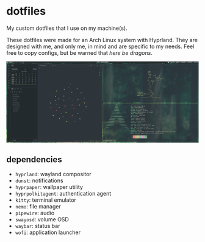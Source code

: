 # dotfiles
My custom dotfiles that I use on my machine(s).

These dotfiles were made for an Arch Linux system with Hyprland. They are designed with me, and only me, in mind and are specific to my needs. Feel free to copy configs, but be warned that *here be dragons*.

![Screenshot](./screenshot.png)

## dependencies
- `hyprland`: wayland compositor
- `dunst`: notifications
- `hyprpaper`: wallpaper utility
- `hyprpolkitagent`: authentication agent
- `kitty`: terminal emulator
- `nemo`: file manager
- `pipewire`: audio
- `swayosd`: volume OSD
- `waybar`: status bar
- `wofi`: application launcher

